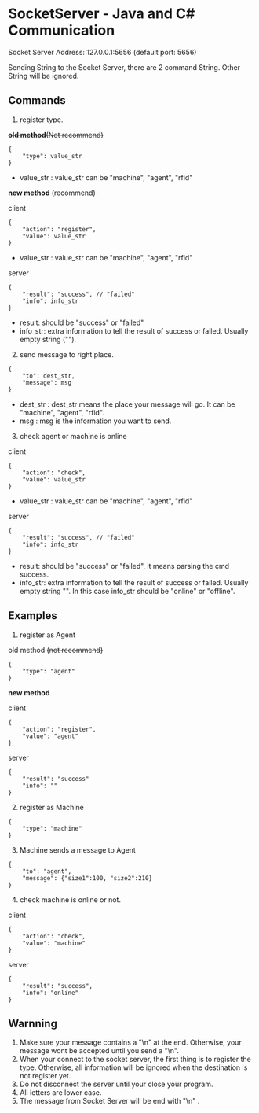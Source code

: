 # SocketServer - Java and C# Communication
Socket Server Address: 127.0.0.1:5656 (default port: 5656)

Sending String to the Socket Server, there are 2 command String. 
Other String will be ignored.

## Commands
1. register type.

~~**old method**(Not recommend)~~
```
{
    "type": value_str
}
```
- value_str : value_str can be "machine", "agent", "rfid"
	
**new method** (recommend)

client
```
{
    "action": "register",
    "value": value_str
}
```
- value_str : value_str can be "machine", "agent", "rfid"
              
             
server
```
{
    "result": "success", // "failed"
    "info": info_str
}
```
- result: should be "success" or "failed"
- info_str: extra information to tell the result of success or failed. Usually empty string ("").

2. send message to right place.
```
{
	"to": dest_str,
	"message": msg			
}
```
- dest_str : dest_str means the place your message will go. It can be "machine", "agent", "rfid".    
- msg : msg is the information you want to send.


3. check agent or machine is online

client
```
{
    "action": "check",
    "value": value_str
}
```
- value_str : value_str can be "machine", "agent", "rfid"
              

server
```
{
    "result": "success", // "failed"
    "info": info_str
}
```
- result: should be "success" or "failed", it means parsing the cmd success.
- info_str: extra information to tell the result of success or failed. Usually empty string "".
            In this case info_str should be "online" or "offline".
            



## Examples
1. register as Agent

old method
~~(not recommend)~~
```
{
    "type": "agent"
}
```

**new method**

client
```
{
    "action": "register",
    "value": "agent"
}
```

server
```
{
    "result": "success"
    "info": ""
}
```


2. register as Machine
```
{
    "type": "machine"
}
```

3. Machine sends a message to Agent
```
{
    "to": "agent", 
    "message": {"size1":100, "size2":210}  
}
```

4. check machine is online or not.

client
```
{
    "action": "check",
    "value": "machine"
}
```

server
```
{
    "result": "success",
    "info": "online"
}
```

## Warnning
1. Make sure your message contains a "\n" at the end. 
   Otherwise, your message wont be accepted until you send a "\n".
2. When your connect to the socket server, the first thing is to register the type. 
   Otherwise, all information will be ignored when the destination is not register yet.
3. Do not disconnect the server until your close your program.
4. All letters are lower case.
5. The message from Socket Server will be end with "\n" . 







